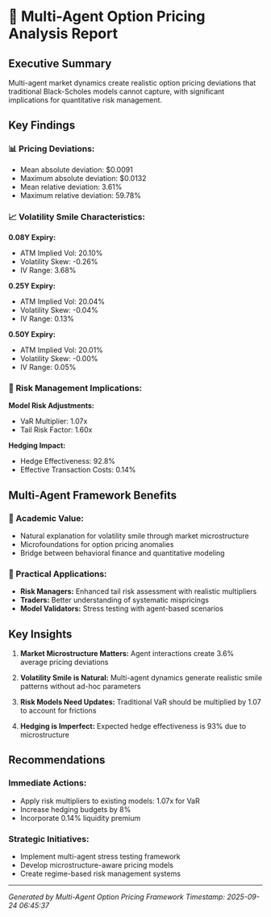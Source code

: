 
# 🎯 Multi-Agent Option Pricing Analysis Report

## Executive Summary

Multi-agent market dynamics create realistic option pricing deviations that
traditional Black-Scholes models cannot capture, with significant implications
for quantitative risk management.

## Key Findings

### 📊 Pricing Deviations:
- Mean absolute deviation: $0.0091
- Maximum absolute deviation: $0.0132
- Mean relative deviation: 3.61%
- Maximum relative deviation: 59.78%

### 📈 Volatility Smile Characteristics:

**0.08Y Expiry:**
- ATM Implied Vol: 20.10%
- Volatility Skew: -0.26%
- IV Range: 3.68%

**0.25Y Expiry:**
- ATM Implied Vol: 20.04%
- Volatility Skew: -0.04%
- IV Range: 0.13%

**0.50Y Expiry:**
- ATM Implied Vol: 20.01%
- Volatility Skew: -0.00%
- IV Range: 0.05%

### 🎯 Risk Management Implications:

**Model Risk Adjustments:**
- VaR Multiplier: 1.07x
- Tail Risk Factor: 1.60x

**Hedging Impact:**
- Hedge Effectiveness: 92.8%
- Effective Transaction Costs: 0.14%

## Multi-Agent Framework Benefits

### 🔬 Academic Value:
- Natural explanation for volatility smile through market microstructure
- Microfoundations for option pricing anomalies
- Bridge between behavioral finance and quantitative modeling

### 💼 Practical Applications:
- **Risk Managers:** Enhanced tail risk assessment with realistic multipliers
- **Traders:** Better understanding of systematic mispricings
- **Model Validators:** Stress testing with agent-based scenarios

## Key Insights

1. **Market Microstructure Matters:**
   Agent interactions create 3.6% average pricing deviations

2. **Volatility Smile is Natural:**
   Multi-agent dynamics generate realistic smile patterns without ad-hoc parameters

3. **Risk Models Need Updates:**
   Traditional VaR should be multiplied by 1.07 to account for frictions

4. **Hedging is Imperfect:**
   Expected hedge effectiveness is 93% due to microstructure

## Recommendations

### Immediate Actions:
- Apply risk multipliers to existing models: 1.07x for VaR
- Increase hedging budgets by 8%
- Incorporate 0.14% liquidity premium

### Strategic Initiatives:
- Implement multi-agent stress testing framework
- Develop microstructure-aware pricing models
- Create regime-based risk management systems

---
*Generated by Multi-Agent Option Pricing Framework*
*Timestamp: 2025-09-24 06:45:37*
        